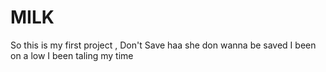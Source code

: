 # MILK
So this is my first project ,
Don't Save haa she don wanna be saved
I been on a low I been taling my time
